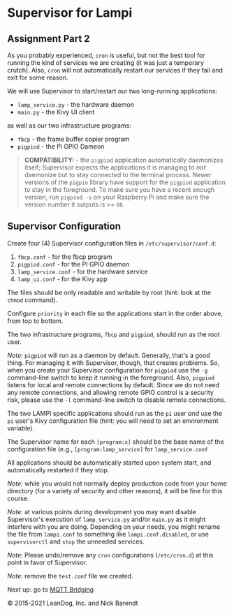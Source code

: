 # Supervisor for Lampi

## Assignment Part 2

As you probably experienced, ```cron``` is useful, but not the best tool for running the kind of services we are creating (it was just a temporary crutch).  Also, ```cron``` will not automatically restart our services if they fail and exit for some reason.

We will use Supervisor to start/restart our two long-running applications:

* `lamp_service.py` - the hardware daemon
* `main.py` - the Kivy UI client

as well as our two infrastructure programs:

* `fbcp` - the frame buffer copier program
* `pigpiod` - the Pi GPIO Dameon

> **COMPATIBILITY:** - the ```pigpiod``` application automatically daemonizes itself; Supervisor expects the applications it is managing to _not_ daemonize but to stay connected to the terminal process.  Newer versions of the ```pigpio``` library have support for the ```pigpiod``` application to stay in the foreground.  To make sure you have a recent enough version, run ```pigpiod -v``` on your Raspberry Pi and make sure the version number it outputs is >= ```60```.

## Supervisor Configuration

Create four (4) Supervisor configuration files in `/etc/supervisor/conf.d`:

1. ```fbcp.conf``` - for the fbcp program
1. ```pigpiod.conf``` - for the PI GPIO daemon
1. ```lamp_service.conf``` - for the hardware service
1. ```lamp_ui.conf``` - for the Kivy app


The files should be only readable and writable by root (hint: look at the `chmod` command).

Configure ```priority``` in each file so the applications start in the order above, from top to bottom.

The two infrastructure programs, `fbcp` and `pigpiod`, should run as the root user.

_Note:_ `pigpiod` will run as a daemon by default.  Generally, that's a good thing.  For managing it with Supervisor, though, that creates problems.  So, when you create your Supervisor configuration for `pigpiod` use the ```-g``` command-line switch to keep it running in the foreground.  Also, `pigpiod` listens for local and remote connections by default.  Since we do not need any remote connections, and allowing remote GPIO control is a security risk, please use the ```-l``` command-line switch to disable remote connections.

The two LAMPI specific applications should run as the ```pi``` user _and_ use the ```pi``` user's Kivy configuration file (hint: you will need to set an environment variable).

The Supervisor name for each ```[program:x]``` should be the base name of the configuration file (e.g., ```[program:lamp_service]``` for ```lamp_service.conf```


All applications should be automatically started upon system start, and automatically restarted if they stop.

*Note:* while you would not normally deploy production code from your home directory (for a variety of security and other reasons), it will be fine for this course.

*Note:* at various points during development you may want disable Supervisor's execution of `lamp_service.py` and/or `main.py` as it might interfere with you are doing.  Depending on your needs, you might rename the file from `lampi.conf` to something like `lampi.conf.disabled`, or use `supervisorctl` and `stop` the unneeded services.

*Note:* Please undo/remove any ```cron``` configurations (`/etc/cron.d`) at this point in favor of Supervisor.

*Note:* remove the `test.conf` file we created. 

Next up: go to [MQTT Bridging](../04.09_Mqtt_Bridging/README.md)

&copy; 2015-2021 LeanDog, Inc. and Nick Barendt
